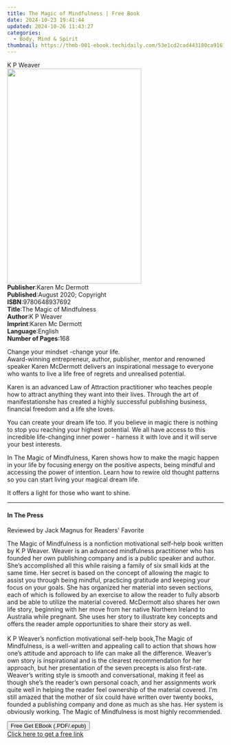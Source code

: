 ```yaml
---
title: The Magic of Mindfulness | Free Book
date: 2024-10-23 19:41:44
updated: 2024-10-26 11:43:27
categories:
  - Body, Mind & Spirit
thumbnail: https://thmb-001-ebook.techidaily.com/53e1cd2cad443180ca91610fd7ff4bdb622a9e35870e7630c9405f47faa005b2.jpg
---
```

<main id="book-container">
  <div class="flex flex-col">
    <div class="book-brief flex-1 py-6 px-4 sm:p-6 md:py-10 md:px-8">
      <!-- brief-->
      <div class="book-brief-main">K P Weaver</div>
    </div>
    <div
      class="book-meta-info flex-1 grid gap-4 col-start-1 col-end-3 row-start-1 sm:mb-6 sm:grid-cols-4 lg:gap-6 lg:col-start-2 lg:row-end-6 lg:row-span-6 lg:mb-0"
    >
      <div
        class="book-meta-info-left place-content-center mt-4 p-4 text-sm leading-6 col-start-2 col-span-2 dark:text-slate-400"
      >
        <img
          class="w-full h-500 object-cover rounded-lg sm:h-255 sm:col-span-2 lg:col-span-full"
          src="https://img-001-ebook.techidaily.com/0a01e1f37cc8eaa74b3376d95a16ec3f4f81678576cf58ba421ae2496bfc0703.jpg"
          alt=""
          width="312"
          height="500"
        />
      </div>
      <div
        class="book-meta-info-right mt-2 col-start-1 row-start-2 col-span-3 self-center"
      >
        <!-- meta data  -->
        <div class="flex flex-col px-4 md:px-8">
          <div class="flex-1">
            <strong>Publisher</strong>:<span class="px-2"
              >Karen Mc Dermott</span
            >
          </div>
          <div class="flex-1">
            <strong>Published</strong>:<span class="px-2"
              >August 2020; Copyright</span
            >
          </div>
          <div class="flex-1">
            <strong>ISBN</strong>:<span class="px-2">9780648937692</span>
          </div>
          <div class="flex-1">
            <strong>Title</strong>:<span class="px-2"
              >The Magic of Mindfulness</span
            >
          </div>
          <div class="flex-1">
            <strong>Author</strong>:<span class="px-2">K P Weaver</span>
          </div>
          <div class="flex-1">
            <strong>Imprint</strong>:<span class="px-2">Karen Mc Dermott</span>
          </div>
          <div class="flex-1">
            <strong>Language</strong>:<span class="px-2">English</span>
          </div>
          <div class="flex-1">
            <strong>Number of Pages</strong>:<span class="px-2">168</span>
          </div>
        </div>
      </div>
    </div>
    <div class="book-description flex-1 py-6 px-4 sm:p-6 md:py-10 md:px-8">
      <div class="book-description-main">
        <div accordion-content="" id="description">
          <p>
            Change your mindset -change your life.<br />Award-winning
            entrepreneur, author, publisher, mentor and renowned speaker Karen
            McDermott delivers an inspirational message to everyone who wants to
            live a life free of regrets and unrealised potential.
          </p>
          <p>
            Karen is an advanced Law of Attraction practitioner who teaches
            people how to attract anything they want into their lives. Through
            the art of manifestationshe has created a highly successful
            publishing business, financial freedom and a life she loves.
          </p>
          <p>
            You can create your dream life too. If you believe in magic there is
            nothing to stop you reaching your highest potential. We all have
            access to this incredible life-changing inner power - harness it
            with love and it will serve your best interests.
          </p>
          <p>
            In The Magic of Mindfulness, Karen shows how to make the magic
            happen in your life by focusing energy on the positive aspects,
            being mindful and accessing the power of intention. Learn how to
            rewire old thought patterns so you can start living your magical
            dream life.
          </p>
          <p>It offers a light for those who want to shine.</p>
        </div>
        <div class="accordion-fader"></div>
      </div>
    </div>
    <div class="book-excerpts flex-1 py-6 px-4 sm:p-6 md:py-10 md:px-8">
      <!-- excerpts-->
      <div class="book-excerpts-main">
        <hr />
        <h4 class="placeholder placeholder-heading">
          <span>In The Press</span>
        </h4>
        <p></p>
        <p>Reviewed by&nbsp;Jack Magnus&nbsp;for Readers' Favorite</p>
        <p>
          The Magic of Mindfulness is a nonfiction motivational self-help book
          written by K P Weaver. Weaver is an advanced mindfulness practitioner
          who has founded her own publishing company and is a public speaker and
          author. She’s accomplished all this while raising a family of six
          small kids at the same time. Her secret is based on the concept of
          allowing the magic to assist you through being mindful, practicing
          gratitude and keeping your focus on your goals. She has organized her
          material into seven sections, each of which is followed by an exercise
          to allow the reader to fully absorb and be able to utilize the
          material covered. McDermott also shares her own life story, beginning
          with her move from her native Northern Ireland to Australia while
          pregnant. She uses her story to illustrate key concepts and offers the
          reader ample opportunities to share their story as well.<br /><br />K
          P Weaver’s nonfiction motivational self-help book,The Magic of
          Mindfulness, is a well-written and appealing call to action that shows
          how one’s attitude and approach to life can make all the difference.
          Weaver’s own story is inspirational and is the clearest recommendation
          for her approach, but her presentation of the seven precepts is also
          first-rate. Weaver’s writing style is smooth and conversational,
          making it feel as though she’s the reader’s own personal coach, and
          her assignments work quite well in helping the reader feel ownership
          of the material covered. I’m still amazed that the mother of six could
          have written over twenty books, founded a publishing company and done
          as much as she has. Her system is obviously working. The Magic of
          Mindfulness is most highly recommended.
        </p>
        <p></p>
      </div>
    </div>
    <div
      class="book-about-author flex-1 py-6 px-4 sm:p-6 md:py-10 md:px-8"
    ></div>
    <div class="book-free-get flex-1 py-6 px-4 sm:p-6 md:py-10 md:px-8">
      <button
        id="btn-free-get"
        class="bg-blue-500 hover:bg-blue-700 text-white font-bold py-2 px-4 rounded"
      >
        Free Get EBook (.PDF/.epub)
      </button>
      <div id="countdown-display" class="px-2 text-lg mt-2"></div>
      <a
        id="free-link"
        class="hidden bg-blue-500 hover:bg-blue-700 text-white font-bold py-2 px-4 rounded"
        href="https://www.ebooks.com/en-us/book/210119316/the-magic-of-mindfulness/k-p-weaver/"
        target="_blank"
        >Click here to get a free link</a
      >
    </div>
    <script>
      let countdownTime = 0;
      let countdownInterval = null;
      document
        .getElementById('btn-free-get')
        .addEventListener('click', startCountdown);
      function startCountdown() {
        countdownTime = new Date().getTime() + 60000 * 3;
        countdownInterval = setInterval(updateCountdown, 1000);
        document.getElementById('btn-free-get').disabled = true;
        document
          .getElementById('btn-free-get')
          .classList.add('bg-gray-500', 'cursor-not-allowed');
      }
      function updateCountdown() {
        let currentTime = new Date().getTime();
        let timeLeft = countdownTime - currentTime;
        let secondsLeft = Math.floor(timeLeft / 1000);
        document.getElementById('countdown-display').innerHTML =
          `Remaining time: ${secondsLeft} seconds.`;
        if (secondsLeft <= 0) {
          clearInterval(countdownInterval);
          document.getElementById('btn-free-get').classList.add('hidden');
          document.getElementById('free-link').classList.remove('hidden');
          document.getElementById('countdown-display').innerHTML = '';
        }
      }
    </script>
  </div>
</main>
